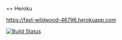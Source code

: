== Heroku

https://fast-wildwood-46796.herokuapp.com

[![Build Status](https://travis-ci.org/makeus/WPO2016.svg?branch=master)](https://travis-ci.org/makeus/WPO2016)
